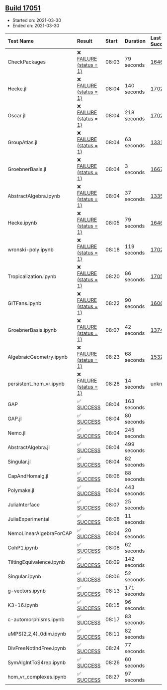 ## [Build 17051](https://oscarci.mathematik.uni-kl.de/job/oscar/17051/)

* Started on: 2021-03-30
* Ended on: 2021-03-30

| Test Name    | Result | Start | Duration | Last Success | First Failure |
|:-------------|:-------|:------|:---------|:-------------|:--------------|
| CheckPackages | ❌ [FAILURE (status = 1)](https://oscarci.mathematik.uni-kl.de/job/oscar/17051/artifact/logs/build-17051/CheckPackages.log) | 08:03 | 79 seconds | [16463](https://oscarci.mathematik.uni-kl.de/job/oscar/16463/) | [16464](https://oscarci.mathematik.uni-kl.de/job/oscar/16464/) |
| Hecke.jl | ❌ [FAILURE (status = 1)](https://oscarci.mathematik.uni-kl.de/job/oscar/17051/artifact/logs/build-17051/Hecke.jl.log) | 08:04 | 140 seconds | [17022](https://oscarci.mathematik.uni-kl.de/job/oscar/17022/) | [17023](https://oscarci.mathematik.uni-kl.de/job/oscar/17023/) |
| Oscar.jl | ❌ [FAILURE (status = 1)](https://oscarci.mathematik.uni-kl.de/job/oscar/17051/artifact/logs/build-17051/Oscar.jl.log) | 08:04 | 218 seconds | [17022](https://oscarci.mathematik.uni-kl.de/job/oscar/17022/) | [17023](https://oscarci.mathematik.uni-kl.de/job/oscar/17023/) |
| GroupAtlas.jl | ❌ [FAILURE (status = 1)](https://oscarci.mathematik.uni-kl.de/job/oscar/17051/artifact/logs/build-17051/GroupAtlas.jl.log) | 08:04 | 63 seconds | [13311](https://oscarci.mathematik.uni-kl.de/job/oscar/13311/) | [13312](https://oscarci.mathematik.uni-kl.de/job/oscar/13312/) |
| GroebnerBasis.jl | ❌ [FAILURE (status = 1)](https://oscarci.mathematik.uni-kl.de/job/oscar/17051/artifact/logs/build-17051/GroebnerBasis.jl.log) | 08:04 | 3 seconds | [16676](https://oscarci.mathematik.uni-kl.de/job/oscar/16676/) | [16677](https://oscarci.mathematik.uni-kl.de/job/oscar/16677/) |
| AbstractAlgebra.ipynb | ❌ [FAILURE (status = 1)](https://oscarci.mathematik.uni-kl.de/job/oscar/17051/artifact/logs/build-17051/AbstractAlgebra.ipynb.log) | 08:04 | 37 seconds | [13355](https://oscarci.mathematik.uni-kl.de/job/oscar/13355/) | [13356](https://oscarci.mathematik.uni-kl.de/job/oscar/13356/) |
| Hecke.ipynb | ❌ [FAILURE (status = 1)](https://oscarci.mathematik.uni-kl.de/job/oscar/17051/artifact/logs/build-17051/Hecke.ipynb.log) | 08:05 | 79 seconds | [16463](https://oscarci.mathematik.uni-kl.de/job/oscar/16463/) | [16464](https://oscarci.mathematik.uni-kl.de/job/oscar/16464/) |
| wronski-poly.ipynb | ❌ [FAILURE (status = 1)](https://oscarci.mathematik.uni-kl.de/job/oscar/17051/artifact/logs/build-17051/wronski-poly.ipynb.log) | 08:18 | 119 seconds | [17026](https://oscarci.mathematik.uni-kl.de/job/oscar/17026/) | [17027](https://oscarci.mathematik.uni-kl.de/job/oscar/17027/) |
| Tropicalization.ipynb | ❌ [FAILURE (status = 1)](https://oscarci.mathematik.uni-kl.de/job/oscar/17051/artifact/logs/build-17051/Tropicalization.ipynb.log) | 08:20 | 86 seconds | [17050](https://oscarci.mathematik.uni-kl.de/job/oscar/17050/) | [17051](https://oscarci.mathematik.uni-kl.de/job/oscar/17051/) |
| GITFans.ipynb | ❌ [FAILURE (status = 1)](https://oscarci.mathematik.uni-kl.de/job/oscar/17051/artifact/logs/build-17051/GITFans.ipynb.log) | 08:22 | 90 seconds | [16068](https://oscarci.mathematik.uni-kl.de/job/oscar/16068/) | [16069](https://oscarci.mathematik.uni-kl.de/job/oscar/16069/) |
| GroebnerBasis.ipynb | ❌ [FAILURE (status = 1)](https://oscarci.mathematik.uni-kl.de/job/oscar/17051/artifact/logs/build-17051/GroebnerBasis.ipynb.log) | 08:07 | 42 seconds | [13748](https://oscarci.mathematik.uni-kl.de/job/oscar/13748/) | [13749](https://oscarci.mathematik.uni-kl.de/job/oscar/13749/) |
| AlgebraicGeometry.ipynb | ❌ [FAILURE (status = 1)](https://oscarci.mathematik.uni-kl.de/job/oscar/17051/artifact/logs/build-17051/AlgebraicGeometry.ipynb.log) | 08:23 | 68 seconds | [15322](https://oscarci.mathematik.uni-kl.de/job/oscar/15322/) | [15323](https://oscarci.mathematik.uni-kl.de/job/oscar/15323/) |
| persistent_hom_vr.ipynb | ❌ [FAILURE (status = 1)](https://oscarci.mathematik.uni-kl.de/job/oscar/17051/artifact/logs/build-17051/persistent_hom_vr.ipynb.log) | 08:28 | 14 seconds | unknown | unknown |
| GAP | ✅ [SUCCESS](https://oscarci.mathematik.uni-kl.de/job/oscar/17051/artifact/logs/build-17051/GAP.log) | 08:04 | 163 seconds |  |  |
| GAP.jl | ✅ [SUCCESS](https://oscarci.mathematik.uni-kl.de/job/oscar/17051/artifact/logs/build-17051/GAP.jl.log) | 08:04 | 80 seconds |  |  |
| Nemo.jl | ✅ [SUCCESS](https://oscarci.mathematik.uni-kl.de/job/oscar/17051/artifact/logs/build-17051/Nemo.jl.log) | 08:04 | 245 seconds |  |  |
| AbstractAlgebra.jl | ✅ [SUCCESS](https://oscarci.mathematik.uni-kl.de/job/oscar/17051/artifact/logs/build-17051/AbstractAlgebra.jl.log) | 08:04 | 499 seconds |  |  |
| Singular.jl | ✅ [SUCCESS](https://oscarci.mathematik.uni-kl.de/job/oscar/17051/artifact/logs/build-17051/Singular.jl.log) | 08:04 | 82 seconds |  |  |
| CapAndHomalg.jl | ✅ [SUCCESS](https://oscarci.mathematik.uni-kl.de/job/oscar/17051/artifact/logs/build-17051/CapAndHomalg.jl.log) | 08:06 | 88 seconds |  |  |
| Polymake.jl | ✅ [SUCCESS](https://oscarci.mathematik.uni-kl.de/job/oscar/17051/artifact/logs/build-17051/Polymake.jl.log) | 08:04 | 443 seconds |  |  |
| JuliaInterface | ✅ [SUCCESS](https://oscarci.mathematik.uni-kl.de/job/oscar/17051/artifact/logs/build-17051/JuliaInterface.log) | 08:07 | 25 seconds |  |  |
| JuliaExperimental | ✅ [SUCCESS](https://oscarci.mathematik.uni-kl.de/job/oscar/17051/artifact/logs/build-17051/JuliaExperimental.log) | 08:08 | 11 seconds |  |  |
| NemoLinearAlgebraForCAP | ✅ [SUCCESS](https://oscarci.mathematik.uni-kl.de/job/oscar/17051/artifact/logs/build-17051/NemoLinearAlgebraForCAP.log) | 08:04 | 20 seconds |  |  |
| CohP1.ipynb | ✅ [SUCCESS](https://oscarci.mathematik.uni-kl.de/job/oscar/17051/artifact/logs/build-17051/CohP1.ipynb.log) | 08:08 | 62 seconds |  |  |
| TiltingEquivalence.ipynb | ✅ [SUCCESS](https://oscarci.mathematik.uni-kl.de/job/oscar/17051/artifact/logs/build-17051/TiltingEquivalence.ipynb.log) | 08:09 | 142 seconds |  |  |
| Singular.ipynb | ✅ [SUCCESS](https://oscarci.mathematik.uni-kl.de/job/oscar/17051/artifact/logs/build-17051/Singular.ipynb.log) | 08:06 | 52 seconds |  |  |
| g-vectors.ipynb | ✅ [SUCCESS](https://oscarci.mathematik.uni-kl.de/job/oscar/17051/artifact/logs/build-17051/g-vectors.ipynb.log) | 08:13 | 171 seconds |  |  |
| K3-16.ipynb | ✅ [SUCCESS](https://oscarci.mathematik.uni-kl.de/job/oscar/17051/artifact/logs/build-17051/K3-16.ipynb.log) | 08:15 | 96 seconds |  |  |
| c-automorphisms.ipynb | ✅ [SUCCESS](https://oscarci.mathematik.uni-kl.de/job/oscar/17051/artifact/logs/build-17051/c-automorphisms.ipynb.log) | 08:17 | 83 seconds |  |  |
| uMPS(2,2,4)_0dim.ipynb | ✅ [SUCCESS](https://oscarci.mathematik.uni-kl.de/job/oscar/17051/artifact/logs/build-17051/uMPS-2-2-4-_0dim.ipynb.log) | 08:11 | 82 seconds |  |  |
| DivFreeNotIndFree.ipynb | ✅ [SUCCESS](https://oscarci.mathematik.uni-kl.de/job/oscar/17051/artifact/logs/build-17051/DivFreeNotIndFree.ipynb.log) | 08:24 | 77 seconds |  |  |
| SymAlgIntToS4rep.ipynb | ✅ [SUCCESS](https://oscarci.mathematik.uni-kl.de/job/oscar/17051/artifact/logs/build-17051/SymAlgIntToS4rep.ipynb.log) | 08:26 | 60 seconds |  |  |
| hom_vr_complexes.ipynb | ✅ [SUCCESS](https://oscarci.mathematik.uni-kl.de/job/oscar/17051/artifact/logs/build-17051/hom_vr_complexes.ipynb.log) | 08:27 | 97 seconds |  |  |
